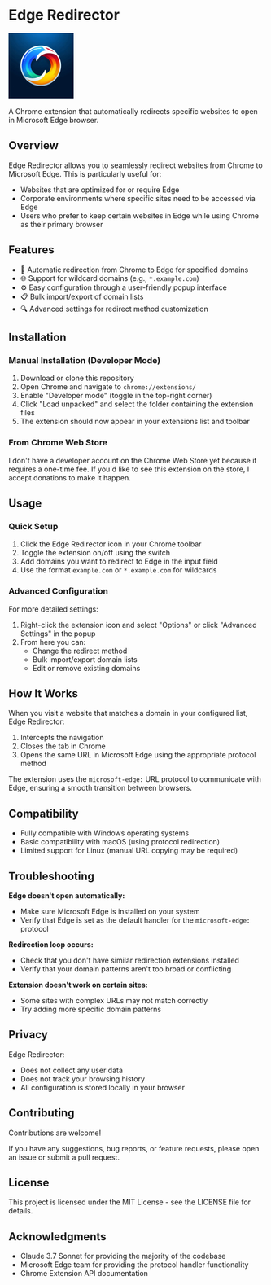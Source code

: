 # Edge Redirector

![Edge Redirector Logo](images/icon128.png)

A Chrome extension that automatically redirects specific websites to open in Microsoft Edge browser.

## Overview

Edge Redirector allows you to seamlessly redirect websites from Chrome to Microsoft Edge. This is particularly useful for:

- Websites that are optimized for or require Edge
- Corporate environments where specific sites need to be accessed via Edge
- Users who prefer to keep certain websites in Edge while using Chrome as their primary browser

## Features

- 🔄 Automatic redirection from Chrome to Edge for specified domains
- 🌐 Support for wildcard domains (e.g., `*.example.com`)
- ⚙️ Easy configuration through a user-friendly popup interface
- 📋 Bulk import/export of domain lists
- 🔍 Advanced settings for redirect method customization

## Installation

### Manual Installation (Developer Mode)

1. Download or clone this repository
2. Open Chrome and navigate to `chrome://extensions/`
3. Enable "Developer mode" (toggle in the top-right corner)
4. Click "Load unpacked" and select the folder containing the extension files
5. The extension should now appear in your extensions list and toolbar

### From Chrome Web Store

I don't have a developer account on the Chrome Web Store yet because it requires a one-time fee. If you'd like to see this extension on the store, I accept donations to make it happen.

## Usage

### Quick Setup

1. Click the Edge Redirector icon in your Chrome toolbar
2. Toggle the extension on/off using the switch
3. Add domains you want to redirect to Edge in the input field
4. Use the format `example.com` or `*.example.com` for wildcards

### Advanced Configuration

For more detailed settings:

1. Right-click the extension icon and select "Options" or click "Advanced Settings" in the popup
2. From here you can:
   - Change the redirect method
   - Bulk import/export domain lists
   - Edit or remove existing domains

## How It Works

When you visit a website that matches a domain in your configured list, Edge Redirector:

1. Intercepts the navigation
2. Closes the tab in Chrome
3. Opens the same URL in Microsoft Edge using the appropriate protocol method

The extension uses the `microsoft-edge:` URL protocol to communicate with Edge, ensuring a smooth transition between browsers.

## Compatibility

- Fully compatible with Windows operating systems
- Basic compatibility with macOS (using protocol redirection)
- Limited support for Linux (manual URL copying may be required)

## Troubleshooting

**Edge doesn't open automatically:**

- Make sure Microsoft Edge is installed on your system
- Verify that Edge is set as the default handler for the `microsoft-edge:` protocol

**Redirection loop occurs:**

- Check that you don't have similar redirection extensions installed
- Verify that your domain patterns aren't too broad or conflicting

**Extension doesn't work on certain sites:**

- Some sites with complex URLs may not match correctly
- Try adding more specific domain patterns

## Privacy

Edge Redirector:

- Does not collect any user data
- Does not track your browsing history
- All configuration is stored locally in your browser

## Contributing

Contributions are welcome!

If you have any suggestions, bug reports, or feature requests, please open an issue or submit a pull request.

## License

This project is licensed under the MIT License - see the LICENSE file for details.

## Acknowledgments

- Claude 3.7 Sonnet for providing the majority of the codebase
- Microsoft Edge team for providing the protocol handler functionality
- Chrome Extension API documentation
